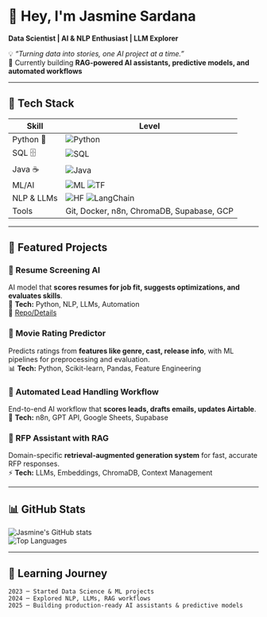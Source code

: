 # 👋 Hey, I'm Jasmine Sardana
**Data Scientist | AI & NLP Enthusiast | LLM Explorer**

💡 *“Turning data into stories, one AI project at a time.”*  
🚀 Currently building **RAG-powered AI assistants, predictive models, and automated workflows**  

---

## 🧰 Tech Stack

| Skill | Level |
|-------|-------|
| Python 🐍 | ![Python](https://img.shields.io/badge/-Advanced-blue) |
| SQL 🗄 | ![SQL](https://img.shields.io/badge/-Intermediate-yellow) |
| Java ☕ | ![Java](https://img.shields.io/badge/-Intermediate-red) |
| ML/AI | ![ML](https://img.shields.io/badge/-PyTorch-FF6F61) ![TF](https://img.shields.io/badge/-TensorFlow-orange) |
| NLP & LLMs | ![HF](https://img.shields.io/badge/-HuggingFace-FF9900) ![LangChain](https://img.shields.io/badge/-LangChain-00FFAA) |
| Tools | Git, Docker, n8n, ChromaDB, Supabase, GCP |

---

## 📂 Featured Projects

### 🔹 Resume Screening AI
AI model that **scores resumes for job fit, suggests optimizations, and evaluates skills**.  
🧠 **Tech:** Python, NLP, LLMs, Automation  
🔗 [Repo/Details](#)

### 🔹 Movie Rating Predictor
Predicts ratings from **features like genre, cast, release info**, with ML pipelines for preprocessing and evaluation.  
📊 **Tech:** Python, Scikit-learn, Pandas, Feature Engineering

### 🔹 Automated Lead Handling Workflow
End-to-end AI workflow that **scores leads, drafts emails, updates Airtable**.  
🤖 **Tech:** n8n, GPT API, Google Sheets, Supabase

### 🔹 RFP Assistant with RAG
Domain-specific **retrieval-augmented generation system** for fast, accurate RFP responses.  
⚡ **Tech:** LLMs, Embeddings, ChromaDB, Context Management

---

## 📊 GitHub Stats
![Jasmine's GitHub stats](https://github-readme-stats.vercel.app/api?username=jasmine-sardana&show_icons=true&theme=radical&count_private=true)  
![Top Languages](https://github-readme-stats.vercel.app/api/top-langs/?username=jasmine-sardana&layout=compact&theme=radical)  

---

## 🌱 Learning Journey
```text
2023 ─ Started Data Science & ML projects
2024 ─ Explored NLP, LLMs, RAG workflows
2025 ─ Building production-ready AI assistants & predictive models




